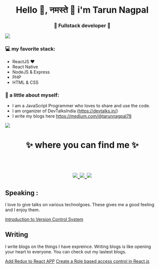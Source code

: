  
<!--
**tarun-nagpal-github/tarun-nagpal-github** is a ✨ _special_ ✨ repository because its `README.md` (this file) appears on your GitHub profile.

Here are some ideas to get you started:

- 🔭 I’m currently working on ...
- 🌱 I’m currently learning ...
- 👯 I’m looking to collaborate on ...
- 🤔 I’m looking for help with ...
- 💬 Ask me about ...
- 📫 How to reach me: ...
- 😄 Pronouns: ...
- ⚡ Fun fact: ...
-->



<h1 align="center">   Hello 👋, नमस्ते 🙏 i'm Tarun Nagpal  </h1>
<h3 align="center">🚀 Fullstack developer 🚀</h3>

<img src="https://yata-apix-a9caea66-ad78-425f-aa08-e292558ebb65.lss.locawebcorp.com.br/b7c7dbff38ae4f419c94ce8d2254b9d9.png"> 

### 💻 my favorite stack:
- ReactJS ❤
- React Native
- NodeJS & Express
- PHP
- HTML & CSS

### 👦 a little about myself:
- I am a JavaScript Programmer who loves to share and use the code. 
- I am organizer of DevTalksIndia (https://devtalks.in/) 
- I write my blogs here https://medium.com/@tarunnagpal78

<img src="https://yata-apix-a9caea66-ad78-425f-aa08-e292558ebb65.lss.locawebcorp.com.br/b7c7dbff38ae4f419c94ce8d2254b9d9.png"> 

<h1 align="center">
✨ where you can find me ✨
  
  <p align="center"><br/>
   <a href="https://www.linkedin.com/in/tarunnagpal1/">
    <img src="https://img.shields.io/badge/Linkedin-Linkedin-blue">
  </a>
  
  <a href="https://twitter.com/tarunnagpal78">
    <img src="https://img.shields.io/badge/Twitter-Twitter-blue">
  </a>
  
   <a href="https://tarunnagpal.netlify.app/">
    <img src="https://img.shields.io/badge/Portfolio-Portfolio-lightgrey">
  </a>
  
</p>
</h1>


## Speaking :

I love to give talks on various technolgoes. These gives me a good feeling and I enjoy them.

[Introduction to Version Control System](https://www.youtube.com/watch?v=-D6hEKc3O1o&t=1s)


## Writing

I write blogs on the things I have expreince. Writing blogs is like opening your heart to everyone. You can check out my lastest blogs.

[Add Redux to React APP](https://www.realmelon.com/react-redux-how-to-add-redux-into-create-react-app/)
[Create a Role based access control in React.js ](https://www.realmelon.com/how-to-create-role-based-access-control-in-react-js/)
 
